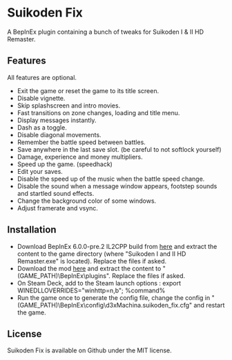 # Suikoden Fix

A BepInEx plugin containing a bunch of tweaks for Suikoden I & II HD Remaster.

## Features

All features are optional.

- Exit the game or reset the game to its title screen.
- Disable vignette.
- Skip splashscreen and intro movies.
- Fast transitions on zone changes, loading and title menu.
- Display messages instantly.
- Dash as a toggle.
- Disable diagonal movements.
- Remember the battle speed between battles.
- Save anywhere in the last save slot. (be careful to not softlock yourself)
- Damage, experience and money multipliers.
- Speed up the game. (speedhack)
- Edit your saves.
- Disable the speed up of the music when the battle speed change.
- Disable the sound when a message window appears, footstep sounds and startled sound effects.
- Change the background color of some windows.
- Adjust framerate and vsync.

## Installation

- Download BepInEx 6.0.0-pre.2 IL2CPP build from [here](https://github.com/BepInEx/BepInEx/releases/download/v6.0.0-pre.2/BepInEx-Unity.IL2CPP-win-x64-6.0.0-pre.2.zip) and extract the content to the game directory (where "Suikoden I and II HD Remaster.exe" is located). Replace the files if asked.
- Download the mod [here](https://github.com/d3xMachina/Suikoden-Fix/releases/latest) and extract the content to "(GAME_PATH)\BepInEx\plugins\". Replace the files if asked.
- On Steam Deck, add to the Steam launch options : export WINEDLLOVERRIDES="winhttp=n,b"; %command%
- Run the game once to generate the config file, change the config in "(GAME_PATH)\BepInEx\config\d3xMachina.suikoden_fix.cfg" and restart the game.

## License

Suikoden Fix is available on Github under the MIT license.